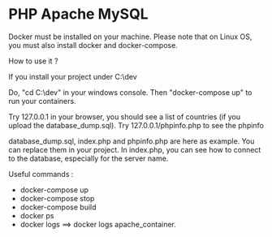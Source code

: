 # PHP Apache MySQL

Docker must be installed on your machine. Please note that on Linux OS, you must also install docker and docker-compose.

How to use it ?

If you install your project under C:\dev

Do, "cd C:\dev" in your windows console. Then "docker-compose up" to run your containers.

Try 127.0.0.1 in your browser, you should see a list of countries (if you upload the database_dump.sql).
Try 127.0.0.1/phpinfo.php to see the phpinfo

database_dump.sql, index.php and phpinfo.php are here as example. You can replace them in your project. In index.php, you can see how to connect to the database, especially for the server name.

Useful commands :
- docker-compose up
- docker-compose stop
- docker-compose build
- docker ps
- docker logs <container-name> ==> docker logs apache_container.
